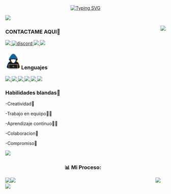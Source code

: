 <div align="center">
    <a href="https://git.io/typing-svg"><img src="https://readme-typing-svg.demolab.com?font=Fira+Code&pause=1000&color=188CB1&size=25&center=true&vCenter=true&width=600&height=100&lines=¡Hola!+Soy+Santiago+Castro+👋;Estudiante+de+Programaci%C3%B3n+en+UTN+👨🏻‍🎓;Programador+en+Desarrollo+💪; 🔵​🔵​🔵​🔵​🔵⚪​⚪​⚪⚪🟡⚪​⚪⚪⚪🔵​🔵​🔵​🔵​🔵​" alt="Typing SVG" /></a>
</div>
    
<img src="https://user-images.githubusercontent.com/73097560/115834477-dbab4500-a447-11eb-908a-139a6edaec5c.gif"><br>

<img align="right" height="500" src="https://i.postimg.cc/tJhd5gds/animation-500-kxa883sd.gif"></img>

<h3 aling="left">CONTACTAME AQUI🤝</h3>
 <a  href="https://santiagomkastro10@gmail.com/" 
<div align="left"> 
    <img src="https://user-images.githubusercontent.com/76783198/182482940-c4a2a044-de93-4450-b354-9628cbb175c9.svg"/>
  </div>
    </a>
</div>

<a href="https://discord.com/users/1133553384029429821">
    <img src="https://skillicons.dev/icons?i=discord"alt="discord" height="50" width="50"/>
</a>

<a href="https://www.instagram.com/santi.castro.8/">
    <img src="https://skillicons.dev/icons?i=instagram" />
</a>

<a href="">
    <img src="https://skillicons.dev/icons?i=linkedin" />
</a>

<h3 aling="left"><picture><img src="https://github.com/0xAbdulKhalid/0xAbdulKhalid/raw/main/assets/mdImages/about_me.gif" width=50px></picture>Lenguajes</h3>

  <a href="https://skillicons.dev">
    <img src="https://skillicons.dev/icons?i=java" />
  </a>

  <a href="https://skillicons.dev">
    <img src="https://skillicons.dev/icons?i=js" />
  </a>

  <a href="https://skillicons.dev">
    <img src="https://skillicons.dev/icons?i=py" />
  </a>


  <a href="https://skillicons.dev">
    <img src="https://skillicons.dev/icons?i=vscode" />
  </a>

  <a href="https://skillicons.dev">
    <img src="https://skillicons.dev/icons?i=git" />
  </a>

  <a href="https://skillicons.dev">
    <img src="https://skillicons.dev/icons?i=github" />
  </a>


<h3>Habilidades blandas💯​​</h3>

-Creatividad📝​

-Trabajo en equiipo🤜​🤛​

-Aprendizaje continuo👨‍🏫​

-Colaboracion🔧​

-Compromiso👊​

<img src="https://user-images.githubusercontent.com/73097560/115834477-dbab4500-a447-11eb-908a-139a6edaec5c.gif"><br>

<h3 align="center">📊 Mi Proceso:</h3>


<img align="left" src="https://github-readme-stats.vercel.app/api?username=Santiago-Castro8&theme=tokyonight&hide_border=false&include_all_commits=false&count_private=false"></img>
<img align="right" src="https://github-readme-streak-stats.herokuapp.com/?user=Santiago-Castro8&theme=tokyonight&hide_border=false"></img>


<img src="https://user-images.githubusercontent.com/73097560/115834477-dbab4500-a447-11eb-908a-139a6edaec5c.gif"><br>
[![](https://visitcount.itsvg.in/api?id=Santiago-Castro8&icon=0&color=0)](https://visitcount.itsvg.in)



